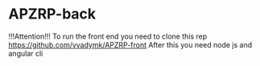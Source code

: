 # APZRP-back
!!!Attention!!!
To run the front end you need to clone this rep https://github.com/vvadymk/APZRP-front
After this you need node js and angular cli
